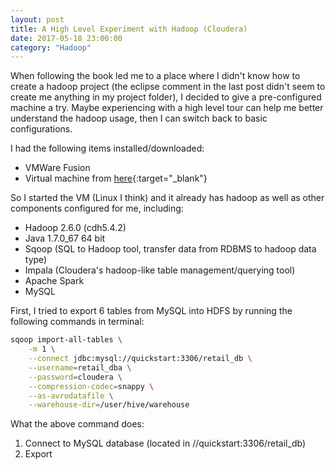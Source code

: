 ```yaml
---
layout: post
title: A High Level Experiment with Hadoop (Cloudera)
date: 2017-05-18 23:00:00
category: "Hadoop"
---
```


When following the book led me to a place where I didn't know how to create a hadoop project (the eclipse comment in the last post didn't seem to create me anything in my project folder), I decided to give a pre-configured machine a try. Maybe experiencing with a high level tour can help me better understand the hadoop usage, then I can switch back to basic configurations.

I had the following items installed/downloaded:
* VMWare Fusion
* Virtual machine from [here](https://downloads.cloudera.com/demo_vm/virtualbox/cloudera-quickstart-vm-5.4.2-0-virtualbox.zip){:target="_blank"}

So I started the VM (Linux I think) and it already has hadoop as well as other components configured for me, including:
* Hadoop 2.6.0 (cdh5.4.2)
* Java 1.7.0_67 64 bit
* Sqoop (SQL to Hadoop tool, transfer data from RDBMS to hadoop data type)
* Impala (Cloudera's hadoop-like table management/querying tool)
* Apache Spark
* MySQL

First, I tried to export 6 tables from MySQL into HDFS by running the following commands in terminal:

```bash
sqoop import-all-tables \
    -m 1 \
    --connect jdbc:mysql://quickstart:3306/retail_db \
    --username=retail_dba \
    --password=cloudera \
    --compression-codec=snappy \
    --as-avrodatafile \
    --warehouse-dir=/user/hive/warehouse
```

What the above command does:
1. Connect to MySQL database (located in //quickstart:3306/retail_db)
2. Export